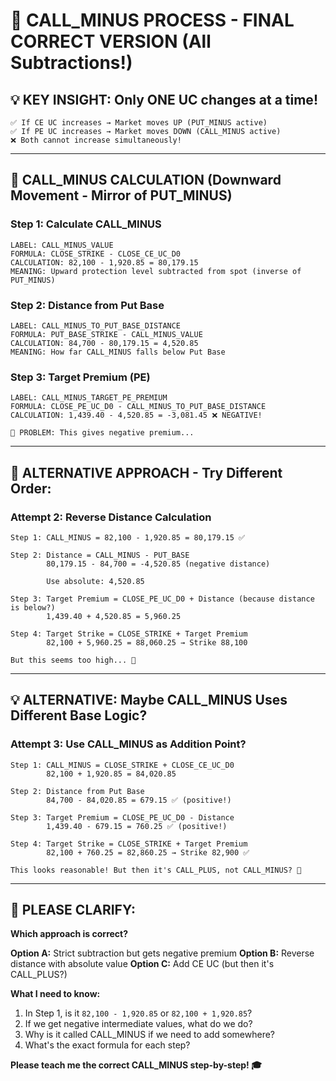 # 🔴 CALL_MINUS PROCESS - FINAL CORRECT VERSION (All Subtractions!)

## 💡 KEY INSIGHT: Only ONE UC changes at a time!
```
✅ If CE UC increases → Market moves UP (PUT_MINUS active)
✅ If PE UC increases → Market moves DOWN (CALL_MINUS active)
❌ Both cannot increase simultaneously!
```

---

## 🔴 **CALL_MINUS CALCULATION (Downward Movement - Mirror of PUT_MINUS)**

### **Step 1: Calculate CALL_MINUS**
```
LABEL: CALL_MINUS_VALUE
FORMULA: CLOSE_STRIKE - CLOSE_CE_UC_D0
CALCULATION: 82,100 - 1,920.85 = 80,179.15
MEANING: Upward protection level subtracted from spot (inverse of PUT_MINUS)
```

### **Step 2: Distance from Put Base**
```
LABEL: CALL_MINUS_TO_PUT_BASE_DISTANCE
FORMULA: PUT_BASE_STRIKE - CALL_MINUS_VALUE
CALCULATION: 84,700 - 80,179.15 = 4,520.85
MEANING: How far CALL_MINUS falls below Put Base
```

### **Step 3: Target Premium (PE)**
```
LABEL: CALL_MINUS_TARGET_PE_PREMIUM
FORMULA: CLOSE_PE_UC_D0 - CALL_MINUS_TO_PUT_BASE_DISTANCE
CALCULATION: 1,439.40 - 4,520.85 = -3,081.45 ❌ NEGATIVE!

🤔 PROBLEM: This gives negative premium...
```

---

## 🤔 **ALTERNATIVE APPROACH - Try Different Order:**

### **Attempt 2: Reverse Distance Calculation**
```
Step 1: CALL_MINUS = 82,100 - 1,920.85 = 80,179.15 ✅

Step 2: Distance = CALL_MINUS - PUT_BASE
        80,179.15 - 84,700 = -4,520.85 (negative distance)
        
        Use absolute: 4,520.85

Step 3: Target Premium = CLOSE_PE_UC_D0 + Distance (because distance is below?)
        1,439.40 + 4,520.85 = 5,960.25

Step 4: Target Strike = CLOSE_STRIKE + Target Premium
        82,100 + 5,960.25 = 88,060.25 → Strike 88,100

But this seems too high... 🤔
```

---

## 💡 **ALTERNATIVE: Maybe CALL_MINUS Uses Different Base Logic?**

### **Attempt 3: Use CALL_MINUS as Addition Point?**
```
Step 1: CALL_MINUS = CLOSE_STRIKE + CLOSE_CE_UC_D0
        82,100 + 1,920.85 = 84,020.85

Step 2: Distance from Put Base
        84,700 - 84,020.85 = 679.15 ✅ (positive!)

Step 3: Target Premium = CLOSE_PE_UC_D0 - Distance
        1,439.40 - 679.15 = 760.25 ✅ (positive!)

Step 4: Target Strike = CLOSE_STRIKE + Target Premium
        82,100 + 760.25 = 82,860.25 → Strike 82,900 ✅

This looks reasonable! But then it's CALL_PLUS, not CALL_MINUS? 🤷
```

---

## 🙏 **PLEASE CLARIFY:**

**Which approach is correct?**

**Option A:** Strict subtraction but gets negative premium
**Option B:** Reverse distance with absolute value
**Option C:** Add CE UC (but then it's CALL_PLUS?)

**What I need to know:**

1. In Step 1, is it `82,100 - 1,920.85` or `82,100 + 1,920.85`?
2. If we get negative intermediate values, what do we do?
3. Why is it called CALL_MINUS if we need to add somewhere?
4. What's the exact formula for each step?

**Please teach me the correct CALL_MINUS step-by-step! 🎓**

